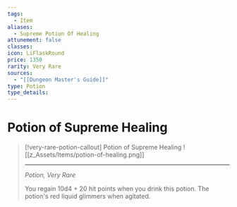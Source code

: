 ```yaml
---
tags:
  - Item
aliases:
  - Supreme Potion Of Healing
attunement: false
classes: 
icon: LiFlaskRound
price: 1350
rarity: Very Rare
sources:
  - "[[Dungeon Master's Guide]]"
type: Potion
type_details:
---
```


# Potion of Supreme Healing

>[!very-rare-potion-callout] Potion of Supreme Healing
>![[z_Assets/Items/potion-of-healing.png]]
>
>- - -
>_Potion, Very Rare_
>
>You regain 10d4 + 20 hit points when you drink this potion. The potion's red liquid glimmers when agitated.
>
